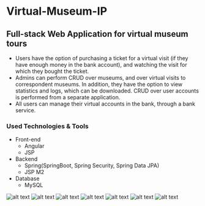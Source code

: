 # Virtual-Museum-IP

## Full-stack Web Application for virtual museum tours
  * Users have the option of purchasing a ticket for a virtual visit (if they have enough money in the bank account), and watching the visit for which they bought the ticket.
  * Admins can perform CRUD over museums, and over virtual visits to correspondent museums. In addition, they have the option to view statistics and logs, which can be downloaded.
    CRUD over user accounts is performed from a separate application.
  * All users can manage their virtual accounts in the bank, through a bank service.

### Used Technologies & Tools
* Front-end
  *  Angular
  *  JSP
* Backend
  * Spring(SpringBoot, Spring Security, Spring Data JPA)
  * JSP M2
 * Database
    * MySQL

![alt text](https://ibb.co/6FsWSCR)
![alt text](https://ibb.co/mX2kNWf)
![alt text](https://ibb.co/vkmtcmH)
![alt text](https://ibb.co/XXMvx0K)
![alt text](https://ibb.co/1v1C5S9)
![alt text](https://ibb.co/VV4XTp8)
![alt text](https://ibb.co/FbVQ090)
